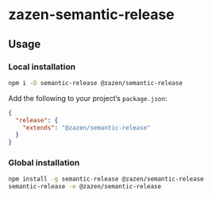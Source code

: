 # zazen-semantic-release

## Usage

### Local installation

```sh
npm i -D semantic-release @zazen/semantic-release
```

Add the following to your project’s `package.json`:

```json
{
  "release": {
    "extends": "@zazen/semantic-release"
  }
}
```

### Global installation

```sh
npm install -g semantic-release @zazen/semantic-release
semantic-release -e @zazen/semantic-release
```
